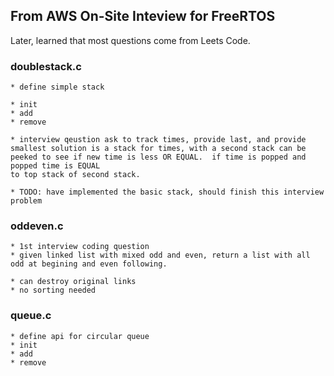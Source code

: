 ## From AWS On-Site Inteview for FreeRTOS

Later, learned that most questions come from Leets Code.


### doublestack.c
    * define simple stack
    
    * init
    * add 
    * remove

    * interview qeustion ask to track times, provide last, and provide smallest solution is a stack for times, with a second stack can be peeked to see if new time is less OR EQUAL.  if time is popped and popped time is EQUAL
    to top stack of second stack.

    * TODO: have implemented the basic stack, should finish this interview problem

### oddeven.c
    * 1st interview coding question
    * given linked list with mixed odd and even, return a list with all odd at begining and even following.
    
    * can destroy original links
    * no sorting needed

### queue.c
    * define api for circular queue
    * init
    * add 
    * remove
